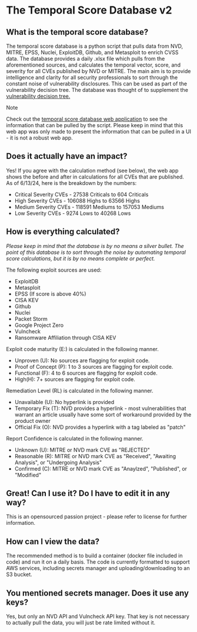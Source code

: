 # The Temporal Score Database v2

## What is the temporal score database?
The temporal score database is a python script that pulls data from NVD, MITRE, EPSS, Nuclei, ExploitDB, Github, and Metasploit to enrich CVSS data. The database provides a daily .xlsx file which pulls from the aforementioned sources, and calculates the temporal vector, score, and severity for all CVEs published by NVD or MITRE. The main aim is to provide intelligence and clarity for all security professionals to sort through the constant noise of vulnerability disclosures. This can be used as part of the vulnerability decision tree. The database was thought of to supplement the [vulnerability decision tree.](https://github.com/mmmporkbelly/vulnerability_decision_tree/blob/main/README.md)

> [!NOTE]
> Check out the [temporal score database web application](https://temporalscoredatabase.com/) to see the information that can be pulled by the script. Please keep in mind that this web app was only made to present the information that can be pulled in a UI - it is not a robust web app.

## Does it actually have an impact?
Yes! If you agree with the calculation method (see below), the web app shows the before and after in calculations for all CVEs that are published. As of 6/13/24, here is the breakdown by the numbers:

 - Critical Severity CVEs - 27538 Criticals to 604 Criticals 
 - High Severity CVEs - 106088 Highs to 63566 Highs 
 - Medium Severity CVEs - 118591 Mediums to 157053 Mediums 
 - Low Severity CVEs - 9274 Lows to 40268 Lows 

## How is everything calculated?
*Please keep in mind that the database is by no means a silver bullet. The point of this database is to sort through the noise by automating temporal score calculations, but it is by no means complete or perfect.*

The following exploit sources are used:
 - ExploitDB
 - Metasploit
 - EPSS (If score is above 40%)
 - CISA KEV
 - Github
 - Nuclei
 - Packet Storm
 - Google Project Zero
 - Vulncheck
 - Ransomware Affiliation through CISA KEV
 
 Exploit code maturity (E:) is calculated in the following manner. 
 - Unproven (U): No sources are flagging for exploit code. 
 - Proof of Concept (P): 1 to 3 sources are flagging for exploit code.
 - Functional (F): 4 to 6 sources are flagging for exploit code.
 - High(H): 7+ sources are flagging for exploit code.
 
 Remediation Level (RL) is calculated in the following manner.
 - Unavailable (U): No hyperlink is provided
 - Temporary Fix (T): NVD provides a hyperlink - most vulnerabilities that warrant an article usually have
 some sort of workaround provided by the product owner
 - Official Fix (O): NVD provides a hyperlink with a tag labeled as "patch"
 
 Report Confidence is calculated in the following manner.
 - Unknown (U): MITRE or NVD mark CVE as "REJECTED"
 - Reasonable (R): MITRE or NVD mark CVE as "Received", "Awaiting Analysis", or "Undergoing Analysis"
 - Confirmed (C): MITRE or NVD mark CVE as "Anaylzed", "Published", or "Modified"

## Great! Can I use it? Do I have to edit it in any way?
This is an opensourced passion project - please refer to license for further information.


## How can I view the data?
The recommended method is to build a container (docker file included in code) and run it on a daily basis. The code is currently formatted to support AWS services, including secrets manager and uploading/downloading to an S3 bucket.

## You mentioned secrets manager. Does it use any keys?
Yes, but only an NVD API and Vulncheck API key. That key is not necessary to actually pull the data, you will just be rate limited without it. 
